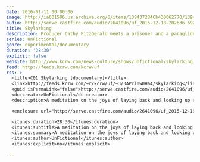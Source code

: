 ```yaml
---
date: 2016-01-11 00:00:06
image: http://ia601506.us.archive.org/6/items/139437284Cb43006277O/139437284_cb43006277_o.jpg
audio: http://serve.castfire.com/audio/2641096/uf_2015-12-18-202636.6929.mp3
title: Skylarking
description: Producer Cathy FitzGerald meets a prisoner and a paraglider in an airy daydream about the delights of looking up at a big blue sky. Includes cameos from levitating yogis, labradors with wings, and freewheeling angels. Production help from Matt Thompson. Original music and sound design by Joe Acheson (Hidden Orchestra), featuring clarinettist Tomas Dvorak and cellist Su-a Lee. Made in 2014 for BBC Radio 3.
series: UnFictional
genre: experimental/documentary
duration: '28:30'
explicit: false
website: http://www.kcrw.com/news-culture/shows/unfictional/skylarking
feed: http://feeds.kcrw.com/kcrw/uf
rss: >
  <title>C01 Skylarking [documentary]</title>
  <link>http://feeds.kcrw.com/~r/kcrw/uf/~3/3APcl0w0Ha4/skylarking</link>
  <guid isPermaLink="false">http://serve.castfire.com/audio/2641096/uf_2015-12-18-202636.6929.mp3</guid>
  <dc:creator>UnFictional</dc:creator>
  <description>A meditation on the joys of laying back and looking up at a big blue sky. Produced by Cathy FitzGerald.</description>

  <enclosure url="http://serve.castfire.com/audio/2641096/uf_2015-12-18-202636.6929.mp3" length="27401989" type="audio/mpeg" />

  <itunes:duration>28:30</itunes:duration>
  <itunes:subtitle>A meditation on the joys of laying back and looking up at a big blue sky. Produced by Cathy FitzGerald.</itunes:subtitle>
  <itunes:summary>A meditation on the joys of laying back and looking up at a big blue sky. Produced by Cathy FitzGerald.</itunes:summary>
  <itunes:author>UnFictional</itunes:author>
  <itunes:explicit>no</itunes:explicit>
  
---
```

